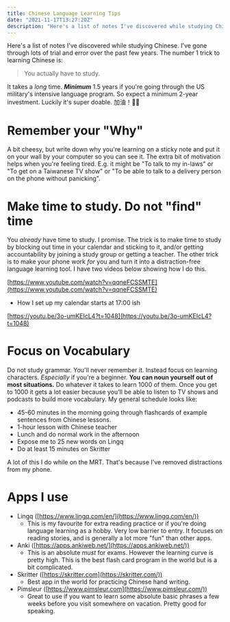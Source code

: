 ```yaml
---
title: Chinese Language Learning Tips
date: "2021-11-17T13:27:20Z"
description: "Here's a list of notes I've discovered while studying Chinese. I've gone through lots of trial and error over the past few years."
---
```


Here's a list of notes I've discovered while studying Chinese. I've gone through lots of trial and error over the past few years. The number 1 trick to learning Chinese is:

> You actually have to study.

It takes a _long_ time. **_Minimum_** 1.5 years if you're going through the US military's intensive language program. So expect a minimum 2-year investment. Luckily it's super doable. 加油！💪🏻

# Remember your "Why"

A bit cheesy, but write down why you're learning on a sticky note and put it on your wall by your computer so you can see it. The extra bit of motivation helps when you're feeling tired. E.g. it might be "To talk to my in-laws" or "To get on a Taiwanese TV show" or "To be able to talk to a delivery person on the phone without panicking".

# Make time to study. Do not "find" time

You _already_ have time to study. I promise. The trick is to make time to study by blocking out time in your calendar and sticking to it, and/or getting accountability by joining a study group or getting a teacher. The other trick is to make your phone work _for_ you and turn it into a distraction-free language learning tool. I have two videos below showing how I do this.

[https://www.youtube.com/watch?v=qqneFCSSMTE](https://www.youtube.com/watch?v=qqneFCSSMTE)

- How I set up my calendar starts at 17:00 ish

[https://youtu.be/3o-umKEIcL4?t=1048](https://youtu.be/3o-umKEIcL4?t=1048)

# Focus on Vocabulary

Do not study grammar. You'll never remember it. Instead focus on learning characters. _Especially_ if you're a beginner. **You can noun yourself out of most situations.** Do whatever it takes to learn 1000 of them. Once you get to 1000 it gets a lot easier because you'll be able to listen to TV shows and podcasts to build more vocabulary. My general schedule looks like:

- 45-60 minutes in the morning going through flashcards of example sentences from Chinese lessons.
- 1-hour lesson with Chinese teacher
- Lunch and do normal work in the afternoon
- Expose me to 25 new words on Lingq
- Do at least 15 minutes on Skritter

A lot of this I do while on the MRT. That's because I've removed distractions from my phone.

# Apps I use

- Lingq ([https://www.lingq.com/en/](https://www.lingq.com/en/))
  - This is my favourite for extra reading practice or if you're doing language learning as a hobby. Very low barrier to entry. It focuses on reading stories, and is generally a lot more "fun" than other apps.
- Anki ([https://apps.ankiweb.net/](https://apps.ankiweb.net/))
  - This is an absolute _must_ for exams. However the learning curve is pretty high. This is the best flash card program in the world but is a bit complicated.
- Skritter ([https://skritter.com](https://skritter.com/))
  - Best app in the world for practicing Chinese hand writing.
- Pimsleur ([https://www.pimsleur.com](https://www.pimsleur.com/))
  - Great to use if you want to learn some absolute basic phrases a few weeks before you visit somewhere on vacation. Pretty good for speaking.

